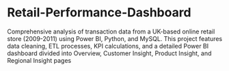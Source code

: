# Retail-Performance-Dashboard
Comprehensive analysis of transaction data from a UK-based online retail store (2009-2011) using Power BI, Python, and MySQL. This project features data cleaning, ETL processes, KPI calculations, and a detailed Power BI dashboard divided into Overview, Customer Insight, Product Insight, and Regional Insight pages

